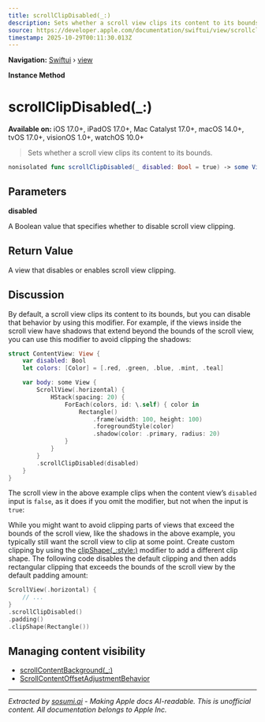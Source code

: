 ```yaml
---
title: scrollClipDisabled(_:)
description: Sets whether a scroll view clips its content to its bounds.
source: https://developer.apple.com/documentation/swiftui/view/scrollclipdisabled(_:)
timestamp: 2025-10-29T00:11:30.013Z
---
```


**Navigation:** [Swiftui](/documentation/swiftui) › [view](/documentation/swiftui/view)

**Instance Method**

# scrollClipDisabled(_:)

**Available on:** iOS 17.0+, iPadOS 17.0+, Mac Catalyst 17.0+, macOS 14.0+, tvOS 17.0+, visionOS 1.0+, watchOS 10.0+

> Sets whether a scroll view clips its content to its bounds.

```swift
nonisolated func scrollClipDisabled(_ disabled: Bool = true) -> some View
```

## Parameters

**disabled**

A Boolean value that specifies whether to disable scroll view clipping.



## Return Value

A view that disables or enables scroll view clipping.

## Discussion

By default, a scroll view clips its content to its bounds, but you can disable that behavior by using this modifier. For example, if the views inside the scroll view have shadows that extend beyond the bounds of the scroll view, you can use this modifier to avoid clipping the shadows:

```swift
struct ContentView: View {
    var disabled: Bool
    let colors: [Color] = [.red, .green, .blue, .mint, .teal]

    var body: some View {
        ScrollView(.horizontal) {
            HStack(spacing: 20) {
                ForEach(colors, id: \.self) { color in
                    Rectangle()
                        .frame(width: 100, height: 100)
                        .foregroundStyle(color)
                        .shadow(color: .primary, radius: 20)
                }
            }
        }
        .scrollClipDisabled(disabled)
    }
}
```

The scroll view in the above example clips when the content view’s `disabled` input is `false`, as it does if you omit the modifier, but not when the input is `true`:

While you might want to avoid clipping parts of views that exceed the bounds of the scroll view, like the shadows in the above example, you typically still want the scroll view to clip at some point. Create custom clipping by using the [clipShape(_:style:)](/documentation/swiftui/view/clipshape(_:style:)) modifier to add a different clip shape. The following code disables the default clipping and then adds rectangular clipping that exceeds the bounds of the scroll view by the default padding amount:

```swift
ScrollView(.horizontal) {
    // ...
}
.scrollClipDisabled()
.padding()
.clipShape(Rectangle())
```

## Managing content visibility

- [scrollContentBackground(_:)](/documentation/swiftui/view/scrollcontentbackground(_:))
- [ScrollContentOffsetAdjustmentBehavior](/documentation/swiftui/scrollcontentoffsetadjustmentbehavior)

---

*Extracted by [sosumi.ai](https://sosumi.ai) - Making Apple docs AI-readable.*
*This is unofficial content. All documentation belongs to Apple Inc.*
